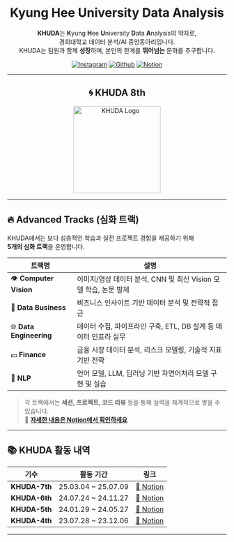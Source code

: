  <!--
# 제2회 KHUDA 데이터톤: *KHU'DATA*

이 GitHub는 **제2회 KHUDA 데이터톤**에 참가한 팀들의 모든 결과물을 모아두기 위한 공간입니다.

---

## 🎯 행사 개요

경희대학교 데이터 분석·AI 동아리 **KHUDA**가 주최하는 **2회차 데이터톤**입니다.  
다양한 학교의 학생들이 팀을 이루어 실생활 문제를 데이터로 해결하며,  
데이터 활용 역량과 협업 능력을 함께 키우는 것을 목표로 합니다.  

- 데이터 기반 문제 해결 능력 강화  
- 팀워크 및 커뮤니케이션 스킬 향상  
- 타 학교 학생들과의 네트워킹  
- 푸짐한 시상 및 상금 기회  

---

## 🤝 후원사

이번 데이터톤은 아래 후원사들의 지원으로 더욱 풍성하게 진행됩니다:

- **Perplexity**  
- **Monster Energy**  
- **한빛미디어**

---

## 📂 결과물 제출

각 팀은 팀 전용 Repository를 생성하고 완성된 결과물을 업로드 해주세요.

---

![제2회 KHUDA 데이터톤 포스터](https://github.com/user-attachments/assets/b93c04da-2b10-4630-8011-de30f59f2104)


-->
<div align="center">

# Kyung Hee University Data Analysis

**KHUDA**는 **K**yung **H**ee **U**niversity **D**ata **A**nalysis의 약자로,  
경희대학교 데이터 분석/AI 중앙동아리입니다.  
KHUDA는 팀원과 함께 **성장**하며, 본인의 한계를 **뛰어넘는** 문화를 추구합니다.

[![Instagram](https://img.shields.io/badge/Instagram-E4405F?style=flat&logo=Instagram&logoColor=white)](https://www.instagram.com/khu_da.official)
[![Github](https://img.shields.io/badge/Github-000000?style=flat&logo=Github&logoColor=white)](https://github.com/khuda-data)
[![Notion](https://img.shields.io/badge/Notion-02458D?style=flat&logo=Notion&logoColor=white)](https://www.notion.so/KHUDA-8th-AI-KHUDA-236ca0f7fa4780aa889cc03ad5e02a97)

</div>

---

<div align="center">

## 🌀 KHUDA 8th

<img src="https://github.com/user-attachments/assets/7b28e1fe-02fa-481d-9315-960527ee3945" alt="KHUDA Logo" width="200"/>

</div>

---

## 🔥 Advanced Tracks (심화 트랙)

KHUDA에서는 보다 심층적인 학습과 실전 프로젝트 경험을 제공하기 위해  
**5개의 심화 트랙**을 운영합니다.

| 트랙명 | 설명 |
|-------|------|
| 👁️ **Computer Vision** | 이미지/영상 데이터 분석, CNN 및 최신 Vision 모델 학습, 논문 발제 |
| 💼 **Data Business** | 비즈니스 인사이트 기반 데이터 분석 및 전략적 접근 |
| 🌐 **Data Engineering** | 데이터 수집, 파이프라인 구축, ETL, DB 설계 등 데이터 인프라 실무 |
| 💵 **Finance** | 금융 시장 데이터 분석, 리스크 모델링, 기술적 지표 기반 전략 |
| 💬 **NLP** | 언어 모델, LLM, 딥러닝 기반 자연어처리 모델 구현 및 실습 |

> 각 트랙에서는 **세션, 프로젝트, 코드 리뷰** 등을 통해 실력을 체계적으로 쌓을 수 있습니다.  
📌 [**자세한 내용은 Notion에서 확인하세요**](https://www.notion.so/KHUDA-8th-AI-KHUDA-236ca0f7fa4780aa889cc03ad5e02a97)

---

## 📚 KHUDA 활동 내역

| 기수 | 활동 기간 | 링크 |
|------|------------|------|
| **KHUDA-7th** | 25.03.04 ~ 25.07.09 | [🔗 Notion](https://www.notion.so/KHUDA-7th-AI-KHUDA-17778008bf5880a7b78fe2c880a07b9f?pvs=4) |
| **KHUDA-6th** | 24.07.24 ~ 24.11.27 | [🔗 Notion](https://boiled-stitch-a9a.notion.site/KHUDA-6th-AI-KHUDA-0a06a7da42a748a9b9ac3fa98646f61b?pvs=74) |
| **KHUDA-5th** | 24.01.29 ~ 24.05.27 | [🔗 Notion](https://simple-board-99d.notion.site/c73b4ccb4b4f474198db0d931fa276fd?v=2c9c18f900eb40c0a3324a31a6cc1ef6) |
| **KHUDA-4th** | 23.07.28 ~ 23.12.06 | [🔗 Notion](https://khuda.notion.site/KHUDA-4th-AI-KHUDA-4-45e8834854dc4402b00b9622c3aa68ee?pvs=4) |

---
